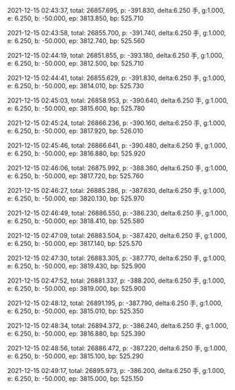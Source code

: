 2021-12-15 02:43:37, total: 26857.695, p: -391.830, delta:6.250 手, g:1.000, e: 6.250, b: -50.000, ep: 3813.850, bp: 525.710

2021-12-15 02:43:58, total: 26855.700, p: -391.740, delta:6.250 手, g:1.000, e: 6.250, b: -50.000, ep: 3812.740, bp: 525.560

2021-12-15 02:44:19, total: 26851.855, p: -393.180, delta:6.250 手, g:1.000, e: 6.250, b: -50.000, ep: 3812.500, bp: 525.710

2021-12-15 02:44:41, total: 26855.629, p: -391.830, delta:6.250 手, g:1.000, e: 6.250, b: -50.000, ep: 3814.010, bp: 525.730

2021-12-15 02:45:03, total: 26858.953, p: -390.640, delta:6.250 手, g:1.000, e: 6.250, b: -50.000, ep: 3815.600, bp: 525.780

2021-12-15 02:45:24, total: 26866.236, p: -390.160, delta:6.250 手, g:1.000, e: 6.250, b: -50.000, ep: 3817.920, bp: 526.010

2021-12-15 02:45:46, total: 26866.641, p: -390.480, delta:6.250 手, g:1.000, e: 6.250, b: -50.000, ep: 3816.880, bp: 525.920

2021-12-15 02:46:06, total: 26875.992, p: -388.360, delta:6.250 手, g:1.000, e: 6.250, b: -50.000, ep: 3817.720, bp: 525.760

2021-12-15 02:46:27, total: 26885.286, p: -387.630, delta:6.250 手, g:1.000, e: 6.250, b: -50.000, ep: 3820.130, bp: 525.970

2021-12-15 02:46:49, total: 26886.550, p: -386.230, delta:6.250 手, g:1.000, e: 6.250, b: -50.000, ep: 3818.410, bp: 525.580

2021-12-15 02:47:09, total: 26883.504, p: -387.420, delta:6.250 手, g:1.000, e: 6.250, b: -50.000, ep: 3817.140, bp: 525.570

2021-12-15 02:47:30, total: 26883.305, p: -387.770, delta:6.250 手, g:1.000, e: 6.250, b: -50.000, ep: 3819.430, bp: 525.900

2021-12-15 02:47:52, total: 26881.337, p: -388.200, delta:6.250 手, g:1.000, e: 6.250, b: -50.000, ep: 3819.000, bp: 525.900

2021-12-15 02:48:12, total: 26891.195, p: -387.790, delta:6.250 手, g:1.000, e: 6.250, b: -50.000, ep: 3815.010, bp: 525.350

2021-12-15 02:48:34, total: 26894.372, p: -386.240, delta:6.250 手, g:1.000, e: 6.250, b: -50.000, ep: 3816.880, bp: 525.390

2021-12-15 02:48:56, total: 26886.472, p: -387.220, delta:6.250 手, g:1.000, e: 6.250, b: -50.000, ep: 3815.100, bp: 525.290

2021-12-15 02:49:17, total: 26895.973, p: -386.200, delta:6.250 手, g:1.000, e: 6.250, b: -50.000, ep: 3815.000, bp: 525.150